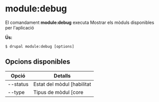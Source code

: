 # module:debug
El comandament **module:debug** executa Mostrar els mòduls disponibles per l'aplicació

**Ús:**
```
$ drupal module:debug [options] 
```

## Opcions disponibles
Opció | Detalls
-------|-------------
--status | Estat del mòdul [habilitat|deshabilitat]
--type | Tipus de mòdul [core|no-core]
